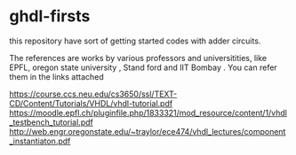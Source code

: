 # ghdl-firsts
this repository have sort of getting started codes with adder circuits. 

The references are works by various professors and universitities, like EPFL, oregon state university , Stand ford and IIT Bombay . 
You can refer them in the links attached 

https://course.ccs.neu.edu/cs3650/ssl/TEXT-CD/Content/Tutorials/VHDL/vhdl-tutorial.pdf
https://moodle.epfl.ch/pluginfile.php/1833321/mod_resource/content/1/vhdl_testbench_tutorial.pdf
http://web.engr.oregonstate.edu/~traylor/ece474/vhdl_lectures/component_instantiaton.pdf




